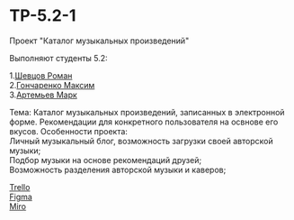 # TP-5.2-1
Проект "Каталог музыкальных произведений" <br />

Выполняют студенты 5.2:<br />

1.[Шевцов Роман](https://github.com/Roman-30) <br />
2.[Гончаренко Максим](https://github.com/MaximilianProrock) <br />
3.[Артемьев Марк]() <br />

Тема: Каталог музыкальных произведений, записанных в электронной форме. Рекомендации для конкретного пользователя на освнове его вкусов. 
Особенности проекта: <br/>
Личный музыкальный блог, возможность загрузки своей авторской музыки;<br />
Подбор музыки на основе рекомендаций друзей;<br />
Возможность разделения авторской музыки и каверов;<br />

[Trello](https://trello.com/b/3VvHXBl8/каталог-музыкальных-произведений)<br />
[Figma](https://www.figma.com/file/lxNLWWGxuIuIzYhXjq0pLB/Untitled?node-id=0%3A1&t=sWzJLNaKLOIeV0qb-0)<br />
[Miro](https://miro.com/app/board/uXjVPhR-fGQ=/?share_link_id=430370794524)<br />
